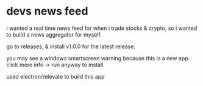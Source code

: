 # devs news feed
i wanted a real time news feed for when i trade stocks &amp; crypto, 
so i wanted to build a news aggregator for myself.

go to releases, & install v1.0.0 for the latest release.

you may see a windows smartscreen warning because this is a new app. click more info → run anyway to install.

used electron//elevate to build this app
